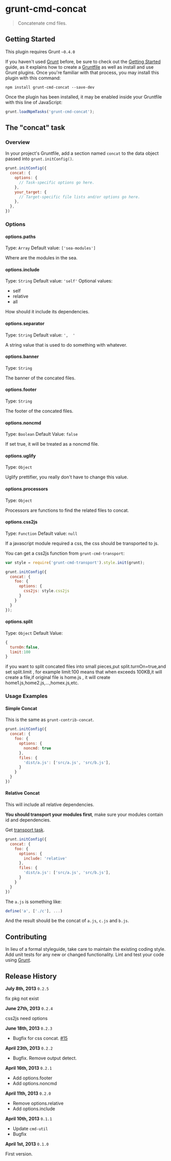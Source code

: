 # grunt-cmd-concat

> Concatenate cmd files.

## Getting Started
This plugin requires Grunt `~0.4.0`

If you haven't used [Grunt](http://gruntjs.com/) before, be sure to check out the [Getting Started](http://gruntjs.com/getting-started) guide, as it explains how to create a [Gruntfile](http://gruntjs.com/sample-gruntfile) as well as install and use Grunt plugins. Once you're familiar with that process, you may install this plugin with this command:

```shell
npm install grunt-cmd-concat --save-dev
```

Once the plugin has been installed, it may be enabled inside your Gruntfile with this line of JavaScript:

```js
grunt.loadNpmTasks('grunt-cmd-concat');
```

## The "concat" task

### Overview
In your project's Gruntfile, add a section named `concat` to the data object passed into `grunt.initConfig()`.

```js
grunt.initConfig({
  concat: {
    options: {
      // Task-specific options go here.
    },
    your_target: {
      // Target-specific file lists and/or options go here.
    },
  },
})
```

### Options

#### options.paths

Type: `Array`
Default value: `['sea-modules']`

Where are the modules in the sea.


#### options.include

Type: `String`
Default value: `'self'`
Optional values:

- self
- relative
- all

How should it include its dependencies.

#### options.separator

Type: `String`
Default value: `',  '`

A string value that is used to do something with whatever.

#### options.banner

Type: `String`

The banner of the concated files.

#### options.footer

Type: `String`

The footer of the concated files.

#### options.noncmd

Type: `Boolean`
Default Value: `false`

If set true, it will be treated as a noncmd file.

#### options.uglify

Type: `Object`

Uglify prettifier, you really don't have to change this value.

#### options.processors

Type: `Object`

Processors are functions to find the related files to concat.


#### options.css2js

Type: `Function`
Default value: `null`

If a javascript module required a css, the css should be transported to js.

You can get a css2js function from `grunt-cmd-transport`:

```js
var style = require('grunt-cmd-transport').style.init(grunt);

grunt.initConfig({
  concat: {
    foo: {
      options: {
        css2js: style.css2js
      }
    }
  }
});
```

#### options.split

Type: `Object`
Default Value:
```js
{
  turnOn:false,
  limit:100
}
```
if you want to split concated files into small pieces,put split.turnOn=true,and set split.limit , for example limit:100 means that when exceeds 100KB,it will create a file,if original file is home.js , it will create home1.js,home2.js,...,homex.js,etc.


### Usage Examples

#### Simple Concat

This is the same as `grunt-contrib-concat`.

```js
grunt.initConfig({
  concat: {
    foo: {
      options: {
        noncmd: true
      },
      files: {
        'dist/a.js': ['src/a.js', 'src/b.js'],
      }
    }
  }
})
```

#### Relative Concat

This will include all relative dependencies.

**You should transport your modules first**, make sure your modules contain id and dependencies.

Get [transport task](https://github.com/spmjs/grunt-cmd-transport).

```js
grunt.initConfig({
  concat: {
    foo: {
      options: {
        include: 'relative'
      },
      files: {
        'dist/a.js': ['src/a.js', 'src/b.js'],
      }
    }
  }
})
```

The `a.js` is something like:

```js
define('a', ['./c'], ...)
```

And the result should be the concat of `a.js`, `c.js` and `b.js`.

## Contributing

In lieu of a formal styleguide, take care to maintain the existing coding style. Add unit tests for any new or changed functionality. Lint and test your code using [Grunt](http://gruntjs.com/).

## Release History

**July 8th, 2013** `0.2.5`

fix pkg not exist

**June 27th, 2013** `0.2.4`

css2js need options

**June 18th, 2013** `0.2.3`

- Bugfix for css concat. [#15](https://github.com/spmjs/grunt-cmd-concat/issues/15)

**April 23th, 2013** `0.2.2`

- Bugfix. Remove output detect.

**April 16th, 2013** `0.2.1`

- Add options.footer
- Add options.noncmd

**April 11th, 2013** `0.2.0`

- Remove options.relative
- Add options.include

**April 10th, 2013** `0.1.1`

- Update `cmd-util`
- Bugfix

**April 1st, 2013** `0.1.0`

First version.
